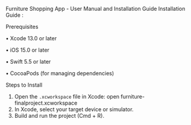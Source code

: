Furniture Shopping App - User Manual and Installation Guide
Installation Guide :

Prerequisites

• Xcode 13.0 or later

• iOS 15.0 or later

• Swift 5.5 or later

• CocoaPods (for managing dependencies)

Steps to Install
1. Open the `.xcworkspace` file in Xcode: open furniture-finalproject.xcworkspace
2. In Xcode, select your target device or simulator.
3. Build and run the project (Cmd + R).
